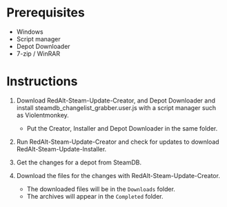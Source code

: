 # Prerequisites

- Windows
- Script manager
- Depot Downloader
- 7-zip / WinRAR

# Instructions

1. Download RedAlt-Steam-Update-Creator, and Depot Downloader and install 
   steamdb_changelist_grabber.user.js with a script manager such as Violentmonkey.

    - Put the Creator, Installer and Depot Downloader in the same folder.

2. Run RedAlt-Steam-Update-Creator and check for updates to download RedAlt-Steam-Update-Installer.

3. Get the changes for a depot from SteamDB.

4. Download the files for the changes with RedAlt-Steam-Update-Creator.
    - The downloaded files will be in the `Downloads` folder.
    - The archives will appear in the `Completed` folder.